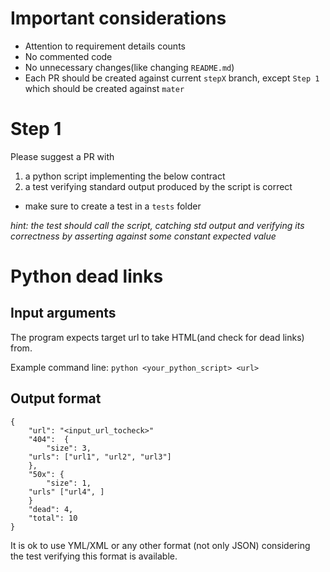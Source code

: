 # Important considerations
* Attention to requirement details counts
* No commented code
* No unnecessary changes(like changing `README.md`)
* Each PR should be created against current `stepX` branch, except `Step 1` which should be created against `mater`

# Step 1
Please suggest a PR with
1. a python script implementing the below contract
2. a test verifying standard output produced by the script is correct
  * make sure to create a test in a `tests` folder

*hint: the test should call the script, catching std output and verifying its correctness by asserting against some constant expected value*

# Python dead links

## Input arguments
The program expects target url to take HTML(and check for dead links) from.

Example command line:
`python <your_python_script> <url>`

## Output format

```
{
    "url": "<input_url_tocheck>"
    "404":  {
        "size": 3,
	"urls": ["url1", "url2", "url3"]
    },
    "50x": {
        "size": 1,
	"urls" ["url4", ]
    }
    "dead": 4,
    "total": 10
}
```

It is ok to use YML/XML or any other format (not only JSON) considering the test verifying this format is available.

